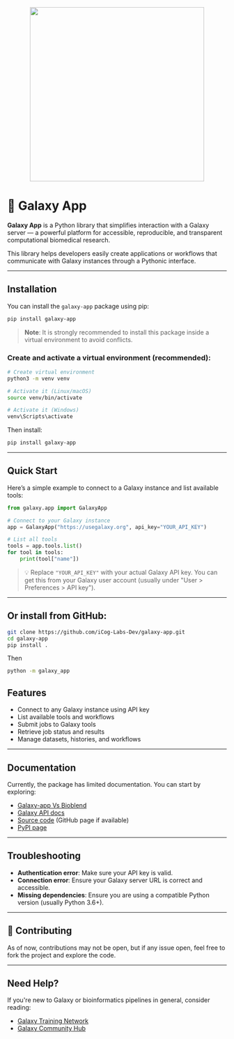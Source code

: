 <div align="center">
  <img src="https://media.hswstatic.com/eyJidWNrZXQiOiJjb250ZW50Lmhzd3N0YXRpYy5jb20iLCJrZXkiOiJnaWZcL2dldHR5aW1hZ2VzLTU0MTM4NTg1Ni5qcGciLCJlZGl0cyI6eyJyZXNpemUiOnsid2lkdGgiOjgyOH19fQ==" width="400"/>
</div>

# 🌌 Galaxy App

**Galaxy App** is a Python library that simplifies interaction with a Galaxy server — a powerful platform for accessible, reproducible, and transparent computational biomedical research.

This library helps developers easily create applications or workflows that communicate with Galaxy instances through a Pythonic interface.

---

##  Installation

You can install the `galaxy-app` package using pip:

```bash
pip install galaxy-app
```

>  **Note**: It is strongly recommended to install this package inside a virtual environment to avoid conflicts.

### Create and activate a virtual environment (recommended):

```bash
# Create virtual environment
python3 -m venv venv

# Activate it (Linux/macOS)
source venv/bin/activate

# Activate it (Windows)
venv\Scripts\activate
```

Then install:

```bash
pip install galaxy-app
```

---

##  Quick Start

Here’s a simple example to connect to a Galaxy instance and list available tools:

```python
from galaxy.app import GalaxyApp

# Connect to your Galaxy instance
app = GalaxyApp("https://usegalaxy.org", api_key="YOUR_API_KEY")

# List all tools
tools = app.tools.list()
for tool in tools:
    print(tool["name"])
```

> 💡 Replace `"YOUR_API_KEY"` with your actual Galaxy API key. You can get this from your Galaxy user account (usually under "User > Preferences > API key").

---
## Or install from GitHub:
 
```bash
git clone https://github.com/iCog-Labs-Dev/galaxy-app.git
cd galaxy-app
pip install .
```
Then 
``` bash
python -m galaxy_app
```

## Features

* Connect to any Galaxy instance using API key
* List available tools and workflows
* Submit jobs to Galaxy tools
* Retrieve job status and results
* Manage datasets, histories, and workflows

---

## Documentation

Currently, the package has limited documentation. You can start by exploring:
* [Galaxy-app Vs Bioblend](https://docs.google.com/presentation/d/1sbK7ZX2VLkaDrYFTBZV4snIiPeI8uk1BiG_vj94q35s/edit?usp=sharing)
* [Galaxy API docs](https://docs.galaxyproject.org/en/latest/api_doc.html)
* [Source code](https://github.com/mbevand/galaxy-app) (GitHub page if available)
* [PyPI page](https://pypi.org/project/galaxy-app/)

---

## Troubleshooting

* **Authentication error**: Make sure your API key is valid.
* **Connection error**: Ensure your Galaxy server URL is correct and accessible.
* **Missing dependencies**: Ensure you are using a compatible Python version (usually Python 3.6+).

---

## 🤝 Contributing

As of now, contributions may not be open, but if any issue open, feel free to fork the project and explore the code.

---



##  Need Help?

If you're new to Galaxy or bioinformatics pipelines in general, consider reading:

* [Galaxy Training Network](https://training.galaxyproject.org/)
* [Galaxy Community Hub](https://galaxyproject.org/)
